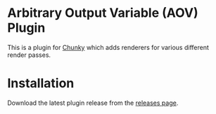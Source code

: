 # Arbitrary Output Variable (AOV) Plugin
This is a plugin for [Chunky](https://github.com/chunky-dev/chunky) which adds renderers for various different render passes.

# Installation
Download the latest plugin release from the [releases page](https://github.com/chunky-dev/chunky-aov/releases).
